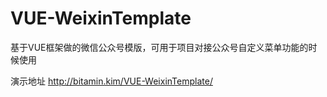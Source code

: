 # VUE-WeixinTemplate
基于VUE框架做的微信公众号模版，可用于项目对接公众号自定义菜单功能的时候使用

演示地址
http://bitamin.kim/VUE-WeixinTemplate/
